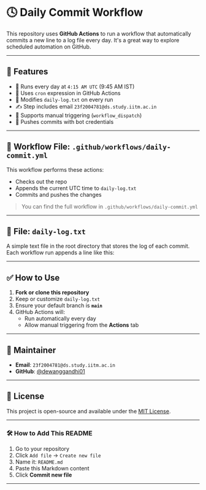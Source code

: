 # 🕓 Daily Commit Workflow

This repository uses **GitHub Actions** to run a workflow that automatically commits a new line to a log file every day. It's a great way to explore scheduled automation on GitHub.

---

## 🚀 Features

- 📅 Runs every day at `4:15 AM UTC` (9:45 AM IST)
- 🧠 Uses `cron` expression in GitHub Actions
- 📄 Modifies `daily-log.txt` on every run
- ✍️ Step includes email `23f2004781@ds.study.iitm.ac.in`
- 🔄 Supports manual triggering (`workflow_dispatch`)
- 🔐 Pushes commits with bot credentials

---

## 🧾 Workflow File: `.github/workflows/daily-commit.yml`

This workflow performs these actions:
- Checks out the repo
- Appends the current UTC time to `daily-log.txt`
- Commits and pushes the changes

> You can find the full workflow in `.github/workflows/daily-commit.yml`

---

## 📄 File: `daily-log.txt`

A simple text file in the root directory that stores the log of each commit.  
Each workflow run appends a line like this:


---

## ✅ How to Use

1. **Fork or clone this repository**
2. Keep or customize `daily-log.txt`
3. Ensure your default branch is **`main`**
4. GitHub Actions will:
   - Run automatically every day
   - Allow manual triggering from the **Actions** tab

---

## 🧑 Maintainer

- **Email**: `23f2004781@ds.study.iitm.ac.in`
- **GitHub**: [@dewanggandhi01](https://github.com/dewanggandhi01)

---

## 📜 License

This project is open-source and available under the [MIT License](LICENSE).

---

### 🛠 How to Add This README

1. Go to your repository  
2. Click `Add file` → `Create new file`  
3. Name it: `README.md`  
4. Paste this Markdown content  
5. Click **Commit new file**

---


